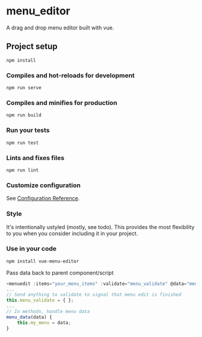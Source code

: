 # menu_editor
A drag and drop menu editor built with vue.

## Project setup
```
npm install
```

### Compiles and hot-reloads for development
```
npm run serve
```

### Compiles and minifies for production
```
npm run build
```

### Run your tests
```
npm run test
```

### Lints and fixes files
```
npm run lint
```

### Customize configuration
See [Configuration Reference](https://cli.vuejs.org/config/).

### Style
It's intentionally ustyled (mostly, see todo).
This provides the most flexibility to you when you consider including it in your project.

### Use in your code
```bash
npm install vue-menu-editor
```

Pass data back to parent component/script
```javascript
<menuedit :items="your_menu_items" :validate="menu_validate" @data="menu_data"></menuedit>
...
// Send anything to validate to signal that menu edit is finished
this.menu_validate = { };
...
// In methods, handle menu data
menu_data(data) {
    this.my_menu = data;
}
```

